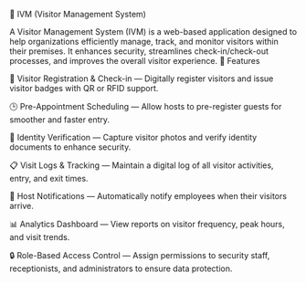 🏢 IVM (Visitor Management System)

A Visitor Management System (IVM) is a web-based application designed to help organizations efficiently manage, track, and monitor visitors within their premises. It enhances security, streamlines check-in/check-out processes, and improves the overall visitor experience.
🚀 Features

👤 Visitor Registration & Check-in — Digitally register visitors and issue visitor badges with QR or RFID support.

🕒 Pre-Appointment Scheduling — Allow hosts to pre-register guests for smoother and faster entry.

📸 Identity Verification — Capture visitor photos and verify identity documents to enhance security.

📋 Visit Logs & Tracking — Maintain a digital log of all visitor activities, entry, and exit times.

🔔 Host Notifications — Automatically notify employees when their visitors arrive.

📊 Analytics Dashboard — View reports on visitor frequency, peak hours, and visit trends.

🔒 Role-Based Access Control — Assign permissions to security staff, receptionists, and administrators to ensure data protection.
